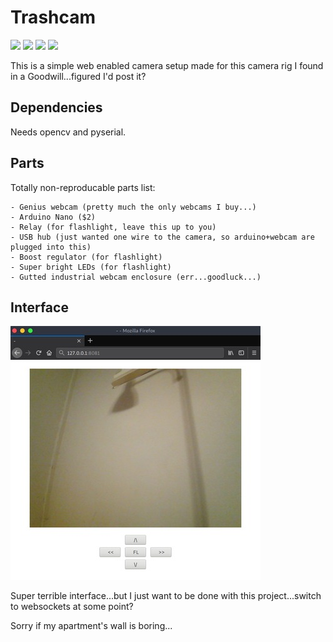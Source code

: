 # Trashcam

![](https://github.com/mrmoss/trashcam/raw/master/images/0.png)
![](https://github.com/mrmoss/trashcam/raw/master/images/1.png)
![](https://github.com/mrmoss/trashcam/raw/master/images/2.png)
![](https://github.com/mrmoss/trashcam/raw/master/images/3.png)

This is a simple web enabled camera setup made for this camera rig I found in a Goodwill...figured I'd post it?

## Dependencies

Needs opencv and pyserial.

## Parts

Totally non-reproducable parts list:

	- Genius webcam (pretty much the only webcams I buy...)
	- Arduino Nano ($2)
	- Relay (for flashlight, leave this up to you)
	- USB hub (just wanted one wire to the camera, so arduino+webcam are plugged into this)
	- Boost regulator (for flashlight)
	- Super bright LEDs (for flashlight)
	- Gutted industrial webcam enclosure (err...goodluck...)

## Interface

![](https://github.com/mrmoss/trashcam/raw/master/images/4.jpg)

Super terrible interface...but I just want to be done with this project...switch to websockets at some point?

Sorry if my apartment's wall is boring...